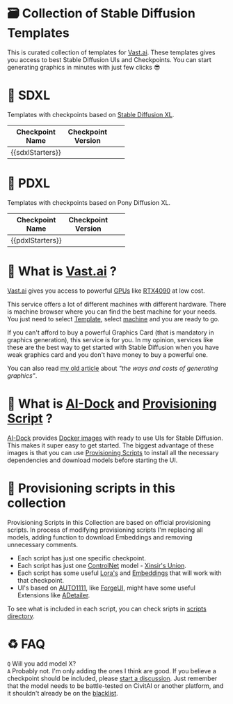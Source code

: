 # 🗃 Collection of Stable Diffusion Templates

This is curated collection of templates for [Vast.ai](https://cloud.vast.ai/create/?ref_id=62878). These templates gives you access to best
Stable Diffusion UIs and Checkpoints. You can start generating graphics in minutes with just few clicks 😎

# 🦓 SDXL

Templates with checkpoints based on [Stable Diffusion XL](https://en.wikipedia.org/wiki/Stable_Diffusion).

| Checkpoint<br>Name | Checkpoint<br>Version |     |     |
| :----------------: | :-------------------: | :-: | :-: |
|  {{sdxlStarters}}  |                       |     |     |

# 🦄 PDXL

Templates with checkpoints based on Pony Diffusion XL.

| Checkpoint<br>Name | Checkpoint<br>Version |     |     |
| :----------------: | :-------------------: | :-: | :-: |
|  {{pdxlStarters}}  |                       |     |     |

# 🙊 What is [Vast.ai](https://cloud.vast.ai/create/?ref_id=62878) ?

[Vast.ai](https://cloud.vast.ai/create/?ref_id=62878) gives you access to powerful
[GPUs](https://en.wikipedia.org/wiki/Graphics_processing_unit) like
[RTX4090](https://www.nvidia.com/en-us/geforce/graphics-cards/40-series/rtx-4090/) at low cost.

This service offers a lot of different machines with different hardware. There is machine browser where you can find the best machine for
your needs. You just need to select [Template](https://cloud.vast.ai/templates/), select [machine](https://cloud.vast.ai/create/) and you
are ready to go.

If you can't afford to buy a powerful Graphics Card (that is mandatory in graphics generation), this service is for you. In my opinion,
services like these are the best way to get started with Stable Diffusion when you have weak graphics card and you don't have money to buy a
powerful one.

You can also read [my old article](https://dav.one/the-ways-and-costs-of-generating-graphics-using-stable-diffusion) about _"the ways and
costs of generating graphics"_.

# 🙉 What is [AI-Dock](https://github.com/ai-dock) and [Provisioning Script](https://github.com/ai-dock/base-image/wiki/4.0-Running-the-Image#provisioning-script) ?

[AI-Dock](https://github.com/ai-dock) provides
[Docker images](https://docs.docker.com/get-started/docker-concepts/the-basics/what-is-an-image/) with ready to use UIs for Stable
Diffusion. This makes it super easy to get started. The biggest advantage of these images is that you can use
[Provisioning Scripts](https://github.com/ai-dock/base-image/wiki/4.0-Running-the-Image#provisioning-script) to install all the necessary
dependencies and download models before starting the UI.

# 🙈 Provisioning scripts in this collection

Provisioning Scripts in this Collection are based on official provisioning scripts. In process of modifying provisioning scripts I'm
replacing all models, adding function to download Embeddings and removing unnecessary comments.

- Each script has just one specific checkpoint.
- Each script has just one [ControlNet](https://wiki.civitai.com/wiki/ControlNet) model -
  [Xinsir's Union](https://huggingface.co/xinsir/controlnet-union-sdxl-1.0).
- Each script has some useful [Lora's](https://wiki.civitai.com/wiki/Low-Rank_Adaptation) and
  [Embeddings](https://wiki.civitai.com/wiki/Embedding) that will work with that checkpoint.
- UI's based on [AUTO1111](https://github.com/AUTOMATIC1111/stable-diffusion-webui), like
  [ForgeUI](https://github.com/lllyasviel/stable-diffusion-webui-forge), might have some useful Extensions like
  [ADetailer](https://github.com/Bing-su/adetailer).

To see what is included in each script, you can check sripts in
[scripts directory](https://github.com/Avaray/stable-diffusion-templates/tree/main/scripts).

# ♻️ FAQ

`Q` Will you add model X?\
`A` Probably not. I'm only adding the ones I think are good. If you believe a checkpoint should be included, please
[start a discussion](https://github.com/Avaray/stable-diffusion-templates/discussions/new?category=ideas). Just remember that the model
needs to be battle-tested on CivitAI or another platform, and it shouldn't already be on the
[blacklist](https://github.com/Avaray/stable-diffusion-templates/blob/main/blacklist.ts).
